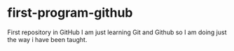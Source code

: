 # first-program-github
First repository in GitHub
I am just learning Git and Github so I am doing just the way i have been taught.
